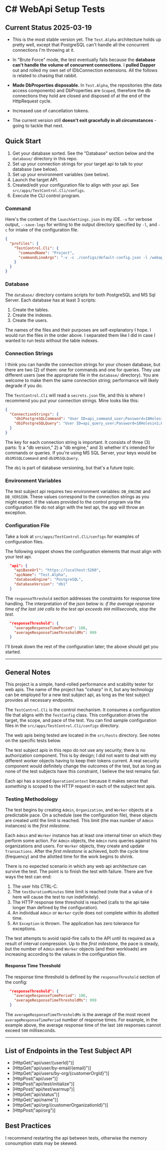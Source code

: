 # C# WebApi Setup Tests

## Current Status 2025-03-19

- This is the most stable version yet.
The `Test.Alpha` architecture holds up pretty well, except that PostgreSQL can't handle all the concurrent connections I'm throwing at it.

- In "Brute Force" mode, the test eventually fails because the **database can't handle the volume of concurrent connections**.
I **pulled Dapper** out and rolled my own set of IDbConnection extensions.
All the follows is related to chasing that rabbit.

- **Made DbProperties disposable.**
In `Test.Alpha`, the repositories (the data access components) and DbProperties are `Scoped`, therefore the db connections they hold are closed and disposed of at the end of the HttpRequest cycle.

- Increased use of cancellation tokens.

- The current version still **doesn't exit gracefully in all circumstances** - going to tackle that next.

## Quick Start

1. Get your database sorted. See the "Database" section below and the `database/` directory in this repo.
2. Set up your connection strings for your target api to talk to your database (see below).
3. Set up your environment variables (see below).
4. Launch the target API.
5. Created/edit your configuration file to align with your api. See `src/apps/TestControl.Cli/configs`.
6. Execute the CLI control program.

### Command

Here's the content of the `launchSettings.json` in my IDE.
`-v` for verbose output, `--save-logs` for writing to the output directory specified by `-l`, and `-c` for intake of the configuration file.

```json
{
  "profiles": {
    "TestControl.Cli": {
      "commandName": "Project",
      "commandLineArgs": "-v -c ./configs/default-config.json -l /webapi-testing --save-logs"
    }
  }
}
```

### Database

The `database/` directory contains scripts for both PostgreSQL and MS Sql Server. Each database has at least 3 scripts:

1. Create the tables.
2. Create the indexes.
3. Create the users.

The names of the files and their purposes are self-explanatory I hope.
I would run the files in the order above.
I separated them like I did in case I wanted to run tests without the table indexes.

### Connection Strings

I think you can handle the connection strings for your chosen database, but there are two (2) of them: one for commands and one for queries. They use different users (see the appropriate file in the `database/` directory).
You are welcome to make them the same connection string; performance will likely degrade if you do.

The `TestControl.Cli` will read a `secrets.json` file, and this is where I recommend you put your connection strings.
Mine looks like this:

```json
{
  "ConnectionStrings": {
    "db1PostgreSQLCommand": "User ID=api_command_user;Password=18Holesin1;Host=127.0.0.1;Port=5432;Database=api_performance_tests;",
    "db1PostgreSQLQuery": "User ID=api_query_user;Password=18Holesin1;Host=127.0.0.1;Port=5432;Database=api_performance_tests;"
  }
}
```
The key for each connection string is important.
It consists of three (3) parts: 1) a "db version," 2) a "db engine," and 3) whether it's intended for commands or queries.
If you're using MS SQL Server, your keys would be `db1MSSQLCommand` and `db1MSSQLQuery`.

The `db1` is part of database versioning, but that's a future topic.

### Environment Variables

The test subject api requires two environment variables: `DB_ENGINE` and `DB_VERSION`.
These values correspond to the connection strings as you might expect.
if the values provided to the control program via the configuration file do not align with the test api, the app will throw an exception.

### Configuration File

Take a look at `src/apps/TestControl.Cli/configs` for examples of configuration files.

The following snippet shows the configuration elements that must align with your test api.

```json
  "api": {
    "apiBaseUrl": "https://localhost:5260",
    "apiName": "Test.Alpha",
    "databaseEngine": "PostgreSQL",
    "databaseVersion": "db1"
  }
```

The `responseThreshold` section addresses the constraints for response time handling.
The interpretation of the json below is: _if the average response time of the last `100` calls to the test api exceeds `999` milliseconds, stop the test._

```json
  "responseThreshold": {
    "averageResponseTimePeriod": 100,
    "averageResponseTimeThresholdMs": 999
  }
```

I'll break down the rest of the configuration later; the above should get you started.

---

## General Notes

This project is a simple, hand-rolled performance and scability tester for web apis.
The name of the project has "csharp" in it, but any technology can be employed for a new test subject api, as long as the test subject provides all necessary endpoints.

The `TestControl.Cli` is the control mechanism.
It consumes a configuration file that aligns with the `TestConfig` class.
This configuration drives the target, the scope, and pace of the test.
You can find sample configuration files in the `src/apps/TestControl.Cli/configs` directory.

The web apis being tested are located in the `src/hosts` directory.
See notes on the specific tests below.

The test subject apis in this repo do not use any security; there is no authorization component.
This is by design; I did not want to deal with my different worker objects having to keep their tokens current.
A real security component would definitely change the outcomes of the test, but as long as none of the test subjects have this constraint, I believe the test remains fair.

Each api has a scoped `OperationContext` because it makes sense that _something_ is scoped to the HTTP request in each of the subject test apis.

### Testing Methodology

The test begins by creating `Admin`, `Organization`, and `Worker` objects at a predictable pace.
On a schedule (see the configuration file), these objects are created until the limit is reached.
This limit (the max number of `Admin` instances) is the _first milestone_.

Each `Admin` and `Worker` instance has at least one internal timer on which they perform some action.
For `Admin` objects, the `Admin` runs queries against his organizations and users.
For `Worker` objects, they create and update `Transactions`.
After the _first milestone_ is achieved, both the cycle time (frequency) and the allotted time for the work begins to shrink.

There is no expected scenario in which any web api architecture can survive the test.
The point is to finish the test with failure.
There are five ways the test can end:

1. The user hits CTRL-C.
2. The `testDurationMinutes` time limit is reached (note that a value of `0` here will cause the test to run indefinitely).
3. The HTTP response time threshold is reached (calls to the api take longer than defined by the configuration).
4. An individual `Admin` or `Worker` cycle does not complete within its allotted time.
5. An `Exception` is thrown. The application has zero tolerance for exceptions.

The test attempts to avoid rapid-fire calls to the API until its required as a result of interval compression.
Up to the _first milestone_, the pace is steady, but the number of `Admin` and `Worker` objects (and their workloads) are increasing according to the values in the configuration file.

#### Response Time Threshold

The response time threshold is defined by the `responseThreshold` section of the config:

```json
  "responseThreshold": {
    "averageResponseTimePeriod": 100,
    "averageResponseTimeThresholdMs": 999
  }
```

The `averageResponseTimeThresholdMs` is the average of the most recent `averageResponseTimePeriod` number of response times.
For example, in the example above, the average response time of the last `100` responses cannot exceed `500` milliseconds.

---

## List of Endpoints in the Test Subject API

- [HttpGet("api/user/{userId}")]
- [HttpGet("api/user/by-email/{email}")]
- [HttpGet("api/users/by-org/{customerOrgId}")]
- [HttpPost("api/user")]
- [HttpPost("api/test/initialize")]
- [HttpPost("api/test/warmup")]
- [HttpGet("api/status")]
- [HttpGet("api/name")]
- [HttpGet("api/org/{customerOrganizationId}")]
- [HttpPost("api/org")]

## Best Practices

I recommend restarting the api between tests, otherwise the memory consumption stats may be skewed.